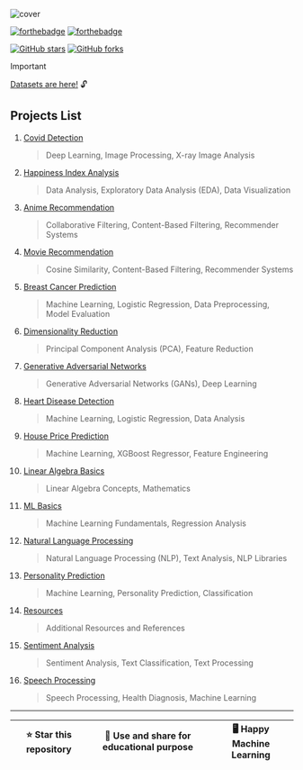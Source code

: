 <!-- ![data](assets/cover/cover.jpg) -->

![cover](https://github.com/IdealisticINTJ/ml-beginner-portfolio/assets/65449934/eafef774-5b6e-4591-acc0-7a4652d54c44)


[![forthebadge](https://forthebadge.com/images/badges/built-with-swag.svg)](https://forthebadge.com) [![forthebadge](https://forthebadge.com/images/badges/powered-by-coffee.svg)](https://forthebadge.com)

[![GitHub stars](https://img.shields.io/github/stars/IdealisticINTJ/ml-beginner-portfolio.svg?style=social)](https://github.com/IdealisticINTJ/ml-beginner-portfolio/stargazers)
[![GitHub forks](https://img.shields.io/github/forks/IdealisticINTJ/ml-beginner-portfolio?style=flat&label=Forks&color=1082c3)](https://github.com/IdealisticINTJ/ml-beginner-portfolio/forks)


> [!IMPORTANT]  
> [Datasets are here!](https://github.com/IdealisticINTJ/ml-beginner-portfolio/blob/main/datasets/dataset_info.md) 🔓

## Projects List

1. [Covid Detection](covid-detection/COVID_X-Ray_Detection.ipynb)
    > Deep Learning, Image Processing, X-ray Image Analysis

2. [Happiness Index Analysis](happiness-index-analysis/Ingredients_of_Indian_Sukh.ipynb)
    > Data Analysis, Exploratory Data Analysis (EDA), Data Visualization

3. [Anime Recommendation](recommendations/anime-recommendation/Anime_Recommendation_System.ipynb)
    > Collaborative Filtering, Content-Based Filtering, Recommender Systems

4. [Movie Recommendation](recommendations/movie-recommendation/Movie_Recommendations.ipynb)
    > Cosine Similarity, Content-Based Filtering, Recommender Systems

5. [Breast Cancer Prediction](breast-cancer-prediction/Breast_Cancer_Prediction/Breast_Cancer_Prediction.ipynb)
    > Machine Learning, Logistic Regression, Data Preprocessing, Model Evaluation

6. [Dimensionality Reduction](dimensionality-reduction/dimensionality-reduction/PCA.py)
    > Principal Component Analysis (PCA), Feature Reduction

7. [Generative Adversarial Networks](generative-adversarial-networks/generative-adversarial-networks/GANs/GAN.ipynb)
    > Generative Adversarial Networks (GANs), Deep Learning

8. [Heart Disease Detection](heart-disease-detection/Heart_Disease_Detection.ipynb)
    > Machine Learning, Logistic Regression, Data Analysis

9. [House Price Prediction](house-price-prediction/House_Price_Prediction/House_Price_Prediction.ipynb)
    > Machine Learning, XGBoost Regressor, Feature Engineering

10. [Linear Algebra Basics](linear-algebra-basics/linear-algebra-basics/Linear_Algebra.ipynb)
    > Linear Algebra Concepts, Mathematics

11. [ML Basics](ml-basics/ml-basics/Regression.ipynb)
    > Machine Learning Fundamentals, Regression Analysis

12. [Natural Language Processing](natural-language-processing/natural-language-processing/nlp.py)
    > Natural Language Processing (NLP), Text Analysis, NLP Libraries

13. [Personality Prediction](personality-prediction/personality-prediction/MBTI_PersonalityPredictor.ipynb)
    > Machine Learning, Personality Prediction, Classification

14. [Resources](resources)
    > Additional Resources and References

15. [Sentiment Analysis](sentiment-analysis/sentiment-analysis/Recommendations/Sentiment_Analysis.ipynb)
    > Sentiment Analysis, Text Classification, Text Processing

16. [Speech Processing](speech-processing/speech-processing/speech-processing/Parkinson's_Detection_Speech_Processing.ipynb)
    > Speech Processing, Health Diagnosis, Machine Learning


---

| ⭐ Star this repository | 🎁 Use and share for educational purpose | 🖥️ Happy Machine Learning |
| :---------------------: | :--------------------------------------: | ------------------------- |
